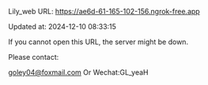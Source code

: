 Lily_web URL: https://ae6d-61-165-102-156.ngrok-free.app

Updated at: 2024-12-10 08:33:15

If you cannot open this URL, the server might be down.

Please contact: 

goley04@foxmail.com Or Wechat:GL_yeaH